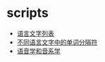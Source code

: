 # scripts

* [语言文字列表](https://xfq.github.io/scripts/name/index.zh-Hans.html)
* [不同语言文字中的单词分隔符](https://github.com/xfq/scripts/blob/main/word-zh-Hans.md)
* [语音学和音系学](https://xfq.github.io/scripts/sound/index.zh-Hans.html)

